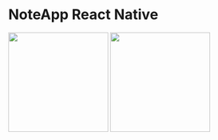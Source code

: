 <h1>NoteApp React Native</h1>
<img  src="https://api.yayanfaturrohman.upg.ac.id/uploads/1707598768122-Screenshot_1707598741.png" width="200px"/>
<img  src="https://api.yayanfaturrohman.upg.ac.id/uploads/1707598556394-Screenshot_1707598164.png" width="200px"/>
